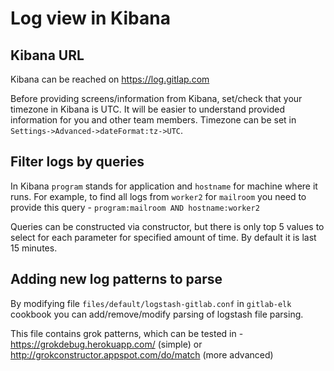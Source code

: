 # Log view in Kibana

## Kibana URL

Kibana can be reached on https://log.gitlap.com

Before providing screens/information from Kibana, set/check that your timezone in Kibana is UTC. It will be easier to understand provided information for you and other team members. Timezone can be set in `Settings->Advanced->dateFormat:tz->UTC`.

## Filter logs by queries

In Kibana `program` stands for application and `hostname` for machine where it runs. For example, to find all logs from `worker2` for `mailroom` you need to provide this query - `program:mailroom AND hostname:worker2`

Queries can be constructed via constructor, but there is only top 5 values to select for each parameter for specified amount of time. By default it is last 15 minutes.


## Adding new log patterns to parse

By modifying file `files/default/logstash-gitlab.conf` in `gitlab-elk` cookbook you can add/remove/modify parsing of logstash file parsing.

This file contains grok patterns, which can be tested in - https://grokdebug.herokuapp.com/ (simple) or http://grokconstructor.appspot.com/do/match (more advanced)

